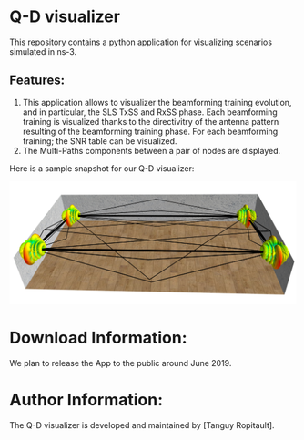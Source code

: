 # Q-D visualizer
This repository contains a python application for visualizing scenarios simulated in ns-3. 

## Features:
1. This application allows to visualizer the beamforming training evolution, and in particular, the SLS TxSS and RxSS phase. Each beamforming training is visualized thanks to the directivitry of the antenna pattern resulting of the beamforming training phase. For each beamforming training; the SNR table can be visualized. 
1. The Multi-Paths components between a pair of nodes are displayed.



Here is a sample snapshot for our Q-D visualizer:

![Snapshot for our Codebook Generator App](qdSnapshot.png)

# Download Information:
We plan to release the App to the public around June 2019.

# Author Information:
The Q-D visualizer is developed and maintained by [Tanguy Ropitault].
